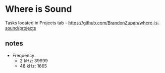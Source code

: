 # Where is Sound

Tasks located in Projects tab - https://github.com/BrandonZupan/where-is-sound/projects

## notes

-   Frequency
    -   2 kHz: 39999
    -   48 kHz: 1665
